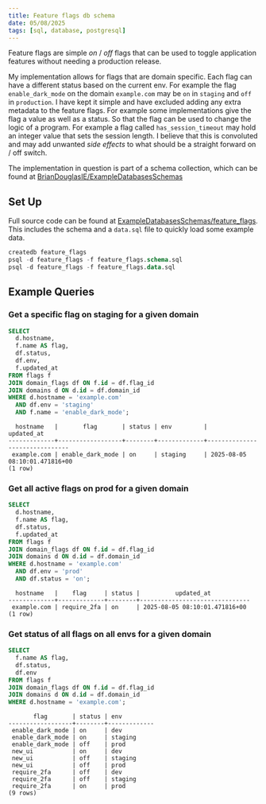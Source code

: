 ```yaml
---
title: Feature flags db schema
date: 05/08/2025
tags: [sql, database, postgresql]
---
```


Feature flags are simple _on_ / _off_ flags that can be used to toggle application features without needing a production release.

<!-- more -->

My implementation allows for flags that are domain specific. Each flag can have a different status based on the current env.
For example the flag `enable_dark_mode` on the domain `example.com` may be `on` in `staging` and `off` in `production`. I have kept it
simple and have excluded adding any extra metadata to the feature flags. For example some implementations give the flag a value as well
as a status. So that the flag can be used to change the logic of a program. For example a flag called `has_session_timeout` may hold an
integer value that sets the session length. I believe that this is convoluted and may add unwanted _side effects_ to what should be a
straight forward on / off switch.

<magpie-trinket>The implementation in question is part of a schema collection, which can be found at [BrianDouglasIE/ExampleDatabasesSchemas](https://github.com/BrianDouglasIE/ExampleDatabasesSchemas/tree/master/feature_flags)</magpie-trinket>

## Set Up

Full source code can be found at [ExampleDatabasesSchemas/feature_flags](https://github.com/BrianDouglasIE/ExampleDatabasesSchemas/tree/master/feature_flags).
This includes the schema and a `data.sql` file to quickly load some example data.

```sql
createdb feature_flags
psql -d feature_flags -f feature_flags.schema.sql
psql -d feature_flags -f feature_flags.data.sql
```

## Example Queries

### Get a specific flag on staging for a given domain

```sql
SELECT
  d.hostname,
  f.name AS flag,
  df.status,
  df.env,
  f.updated_at
FROM flags f
JOIN domain_flags df ON f.id = df.flag_id
JOIN domains d ON d.id = df.domain_id
WHERE d.hostname = 'example.com'
  AND df.env = 'staging'
  AND f.name = 'enable_dark_mode';
```

```
  hostname   |       flag       | status | env         |          updated_at
-------------+------------------+--------+-------------+-------------------------------
 example.com | enable_dark_mode | on     | staging     | 2025-08-05 08:10:01.471816+00
(1 row)
```

### Get all active flags on prod for a given domain

```sql
SELECT
  d.hostname,
  f.name AS flag,
  df.status,
  f.updated_at
FROM flags f
JOIN domain_flags df ON f.id = df.flag_id
JOIN domains d ON d.id = df.domain_id
WHERE d.hostname = 'example.com'
  AND df.env = 'prod'
  AND df.status = 'on';
```

```
  hostname   |    flag     | status |          updated_at
-------------+-------------+--------+-------------------------------
 example.com | require_2fa | on     | 2025-08-05 08:10:01.471816+00
(1 row)
```

### Get status of all flags on all envs for a given domain

```sql
SELECT
  f.name AS flag,
  df.status,
  df.env
FROM flags f
JOIN domain_flags df ON f.id = df.flag_id
JOIN domains d ON d.id = df.domain_id
WHERE d.hostname = 'example.com';
```

```
       flag       | status | env
------------------+--------+-------------
 enable_dark_mode | on     | dev
 enable_dark_mode | on     | staging
 enable_dark_mode | off    | prod
 new_ui           | on     | dev
 new_ui           | off    | staging
 new_ui           | off    | prod
 require_2fa      | off    | dev
 require_2fa      | off    | staging
 require_2fa      | on     | prod
(9 rows)
```
